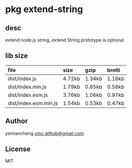 # pkg extend-string

## desc
extend node.js string, extend String.prototype is optional

## lib size  
file | size | gzip | brotli
:---- | :---- | :---- | :----
dist/index.js | 4.72kb | 1.34kb | 1.18kb
dist/index.min.js | 1.79kb | 0.65kb | 0.58kb
dist/index.esm.js | 3.76kb | 1.06kb | 0.97kb
dist/index.esm.min.js | 1.54kb | 0.53kb | 0.47kb

## Author
yemiancheng <ymc.github@gmail.com>

## License
MIT
